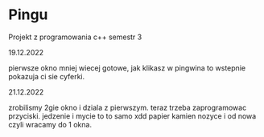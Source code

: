 # Pingu
Projekt z programowania c++ semestr 3

19.12.2022 

pierwsze okno mniej wiecej gotowe, jak klikasz w pingwina to wstepnie pokazuja ci sie cyferki.

21.12.2022

zrobilismy 2gie okno i dziala z pierwszym.
teraz trzeba zaprogramowac przyciski.
jedzenie i mycie to to samo xdd
papier kamien nozyce i od nowa czyli wracamy do 1 okna.
